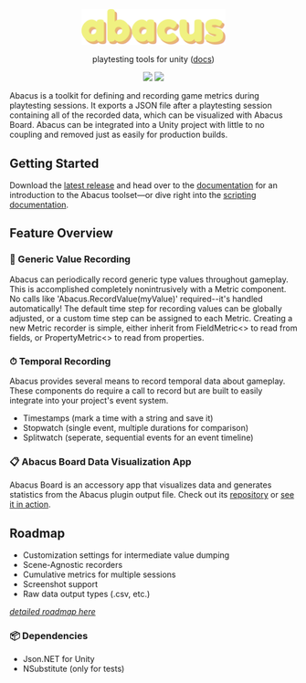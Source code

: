 <p align="center">
  <img src="https://raw.githubusercontent.com/nmacadam/Abacus/master/Abacus/Assets/Examples/abacus.png?token=AJA7SOMOZKBOEUGFL5O5OCC6UDJ5S" width="50%" height="50%">
</p>
<p align="center">
  playtesting tools for unity (<a href="https://www.notion.so/Abacus-Playtesting-Metrics-1fd8efa230824700bf989c6ab67cbdf5" alt="docs" target="_blank">docs</a>)
</p>
<p align="center">
  <a href="https://opensource.org/licenses/MIT" alt="license"><img src="https://img.shields.io/badge/License-MIT-yellow.svg" /></a>
  <a href="https://GitHub.com/nmacadam/Abacus/tags/" alt="license"><img src="https://img.shields.io/github/tag/nmacadam/Abacus.svg" /></a>
</p>

Abacus is a toolkit for defining and recording game metrics during playtesting sessions.  It exports a JSON file after a playtesting session containing all of the recorded data, which can be visualized with Abacus Board.  Abacus can be integrated into a Unity project with little to no coupling and removed just as easily for production builds.

## Getting Started
Download the [latest release](https://github.com/nmacadam/Abacus/releases) and head over to the [documentation](https://www.notion.so/Abacus-Playtesting-Metrics-1fd8efa230824700bf989c6ab67cbdf5) for an introduction to the Abacus toolset—or dive right into the [scripting documentation](https://nmacadam.github.io/Abacus/html/index.html).

## Feature Overview

### 📜 Generic Value Recording
Abacus can periodically record generic type values throughout gameplay.  This is accomplished completely nonintrusively with a Metric component.  No calls like 'Abacus.RecordValue(myValue)' required--it's handled automatically!  The default time step for recording values can be globally adjusted, or a custom time step can be assigned to each Metric.  Creating a new Metric recorder is simple, either inherit from FieldMetric<> to read from fields, or PropertyMetric<> to read from properties.

### ⏱ Temporal Recording
Abacus provides several means to record temporal data about gameplay.  These components do require a call to record but are built to easily integrate into your project's event system.
- Timestamps (mark a time with a string and save it)
- Stopwatch (single event, multiple durations for comparison)
- Splitwatch (seperate, sequential events for an event timeline)

### 📋 Abacus Board Data Visualization App
Abacus Board is an accessory app that visualizes data and generates statistics from the Abacus plugin output file.  Check out its [repository](https://github.com/nmacadam/abacus-board) or [see it in action](https://nmacadam.github.io/abacus-board/).

## Roadmap
- Customization settings for intermediate value dumping
- Scene-Agnostic recorders
- Cumulative metrics for multiple sessions
- Screenshot support
- Raw data output types (.csv, etc.)

[*detailed roadmap here*](https://www.notion.so/ff0823a50d6b49cea904d81d1b6621d0?v=17ea35e0c09f416ba2cf926ed09fa65d)

### 📦 Dependencies
- Json.NET for Unity
- NSubstitute (only for tests)
